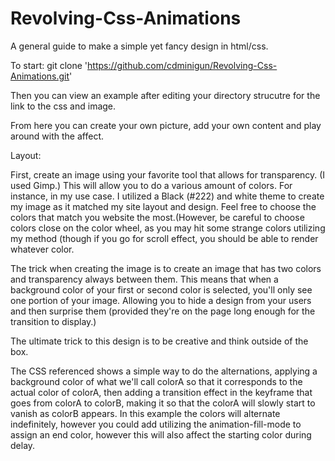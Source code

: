 # Revolving-Css-Animations
A general guide to make a simple yet fancy design in html/css.

To start:
git clone 'https://github.com/cdminigun/Revolving-Css-Animations.git'

Then you can view an example after editing your directory strucutre for the link to the css and image. 

From here you can create your own picture, add your own content and play around with the affect. 

Layout: 

First, create an image using your favorite tool that allows for transparency. (I used Gimp.) This will allow you to do a various amount of colors. For instance, in my use case. I utilized a Black (#222) and white theme to create my image as it matched my site layout and design. Feel free to choose the colors that match you website the most.(However, be careful to choose colors close on the color wheel, as you may hit some strange colors utilizing my method (though if you go for scroll effect, you should be able to render whatever color.  

The trick when creating the image is to create an image that has two colors and transparency always between them. This means that when a background color of your first or second color is selected, you'll only see one portion of your image. Allowing you to hide a design from your users and then surprise them (provided they're on the page long enough for the transition to display.) 

The ultimate trick to this design is to be creative and think outside of the box. 


The CSS referenced shows a simple way to do the alternations, applying a background color of what we'll call colorA so that it corresponds to the actual color of colorA, then adding a transition effect in the keyframe that goes from colorA to colorB, making it so that the colorA will slowly start to vanish as colorB appears. In this example the colors will alternate indefinitely, however you could add utilizing the animation-fill-mode to assign an end color, however this will also affect the starting color during delay.
